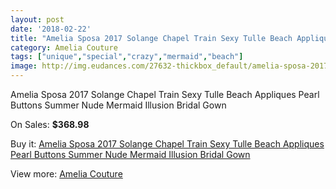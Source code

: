 ```yaml
---
layout: post
date: '2018-02-22'
title: "Amelia Sposa 2017 Solange Chapel Train Sexy Tulle Beach Appliques Pearl Buttons Summer Nude Mermaid Illusion Bridal Gown"
category: Amelia Couture
tags: ["unique","special","crazy","mermaid","beach"]
image: http://img.eudances.com/27632-thickbox_default/amelia-sposa-2017-solange-chapel-train-sexy-tulle-beach-appliques-pearl-buttons-summer-nude-mermaid-illusion-bridal-gown.jpg
---
```

Amelia Sposa 2017 Solange Chapel Train Sexy Tulle Beach Appliques Pearl Buttons Summer Nude Mermaid Illusion Bridal Gown

On Sales: **$368.98**
<a href="https://www.eudances.com/en/amelia-couture/9195-amelia-sposa-2017-solange-chapel-train-sexy-tulle-beach-appliques-pearl-buttons-summer-nude-mermaid-illusion-bridal-gown.html"><amp-img layout="responsive" width="600" height="600" src="//img.eudances.com/27632-thickbox_default/amelia-sposa-2017-solange-chapel-train-sexy-tulle-beach-appliques-pearl-buttons-summer-nude-mermaid-illusion-bridal-gown.jpg" alt="Amelia Sposa 2017 Solange Chapel Train Sexy Tulle Beach Appliques Pearl Buttons Summer Nude Mermaid Illusion Bridal Gown 0" /></a>
<a href="https://www.eudances.com/en/amelia-couture/9195-amelia-sposa-2017-solange-chapel-train-sexy-tulle-beach-appliques-pearl-buttons-summer-nude-mermaid-illusion-bridal-gown.html"><amp-img layout="responsive" width="600" height="600" src="//img.eudances.com/27636-thickbox_default/amelia-sposa-2017-solange-chapel-train-sexy-tulle-beach-appliques-pearl-buttons-summer-nude-mermaid-illusion-bridal-gown.jpg" alt="Amelia Sposa 2017 Solange Chapel Train Sexy Tulle Beach Appliques Pearl Buttons Summer Nude Mermaid Illusion Bridal Gown 1" /></a>
<a href="https://www.eudances.com/en/amelia-couture/9195-amelia-sposa-2017-solange-chapel-train-sexy-tulle-beach-appliques-pearl-buttons-summer-nude-mermaid-illusion-bridal-gown.html"><amp-img layout="responsive" width="600" height="600" src="//img.eudances.com/27635-thickbox_default/amelia-sposa-2017-solange-chapel-train-sexy-tulle-beach-appliques-pearl-buttons-summer-nude-mermaid-illusion-bridal-gown.jpg" alt="Amelia Sposa 2017 Solange Chapel Train Sexy Tulle Beach Appliques Pearl Buttons Summer Nude Mermaid Illusion Bridal Gown 2" /></a>
<a href="https://www.eudances.com/en/amelia-couture/9195-amelia-sposa-2017-solange-chapel-train-sexy-tulle-beach-appliques-pearl-buttons-summer-nude-mermaid-illusion-bridal-gown.html"><amp-img layout="responsive" width="600" height="600" src="//img.eudances.com/27634-thickbox_default/amelia-sposa-2017-solange-chapel-train-sexy-tulle-beach-appliques-pearl-buttons-summer-nude-mermaid-illusion-bridal-gown.jpg" alt="Amelia Sposa 2017 Solange Chapel Train Sexy Tulle Beach Appliques Pearl Buttons Summer Nude Mermaid Illusion Bridal Gown 3" /></a>
<a href="https://www.eudances.com/en/amelia-couture/9195-amelia-sposa-2017-solange-chapel-train-sexy-tulle-beach-appliques-pearl-buttons-summer-nude-mermaid-illusion-bridal-gown.html"><amp-img layout="responsive" width="600" height="600" src="//img.eudances.com/27633-thickbox_default/amelia-sposa-2017-solange-chapel-train-sexy-tulle-beach-appliques-pearl-buttons-summer-nude-mermaid-illusion-bridal-gown.jpg" alt="Amelia Sposa 2017 Solange Chapel Train Sexy Tulle Beach Appliques Pearl Buttons Summer Nude Mermaid Illusion Bridal Gown 4" /></a>

Buy it: [Amelia Sposa 2017 Solange Chapel Train Sexy Tulle Beach Appliques Pearl Buttons Summer Nude Mermaid Illusion Bridal Gown](https://www.eudances.com/en/amelia-couture/9195-amelia-sposa-2017-solange-chapel-train-sexy-tulle-beach-appliques-pearl-buttons-summer-nude-mermaid-illusion-bridal-gown.html "Amelia Sposa 2017 Solange Chapel Train Sexy Tulle Beach Appliques Pearl Buttons Summer Nude Mermaid Illusion Bridal Gown")

View more: [Amelia Couture](https://www.eudances.com/en/54-Amelia-Couture "Amelia Couture")